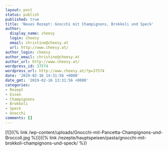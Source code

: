 ```yaml
---
layout: post
status: publish
published: true
title: 'Neues Rezept: Gnocchi mit Champignons, Brokkoli und Speck'
author:
  display_name: cheesy
  login: cheesy
  email: christine@cheesy.at
  url: http://www.cheesy.at/
author_login: cheesy
author_email: christine@cheesy.at
author_url: http://www.cheesy.at/
wordpress_id: 37574
wordpress_url: http://www.cheesy.at/?p=37574
date: '2019-02-16 14:31:56 +0000'
date_gmt: '2019-02-16 13:31:56 +0000'
categories:
- Rezept
- Essen
- Champignons
- Brokkoli
- Speck
- Gnocchi
comments: []
---
```

[![]({% link /wp-content/uploads/Gnocchi-mit-Pancetta-Champignons-und-Broccoli.jpg %})]({% link /rezepte/hauptspeisen/pasta/gnocchi-mit-brokkoli-champignons-und-speck/ %})
